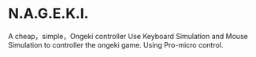 # N.A.G.E.K.I.
A cheap，simple，Ongeki controller Use Keyboard Simulation and Mouse Simulation to controller the ongeki game. Using Pro-micro control.
